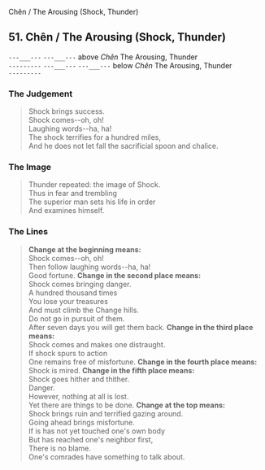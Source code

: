 Chên / The Arousing (Shock, Thunder)
## 51. Chên / The Arousing (Shock, Thunder)
``---___---``
``---___---`` above _Chên_ The Arousing, Thunder  
``---------``
``---___---``
``---___---`` below _Chên_ The Arousing, Thunder  
``---------``
### The Judgement
> Shock brings success.  
 Shock comes--oh, oh!  
 Laughing words--ha, ha!  
 The shock terrifies for a hundred miles,  
 And he does not let fall the sacrificial spoon and chalice.
### The Image
> Thunder repeated: the image of Shock.  
 Thus in fear and trembling  
 The superior man sets his life in order  
 And examines himself.
### The Lines

 > **Change at the beginning means:**  
 Shock comes--oh, oh!  
 Then follow laughing words--ha, ha!  
 Good fortune.
 > **Change in the second place means:**  
 Shock comes bringing danger.  
 A hundred thousand times  
 You lose your treasures  
 And must climb the Change hills.  
 Do not go in pursuit of them.  
 After seven days you will get them back.
 > **Change in the third place means:**  
 Shock comes and makes one distraught.  
 If shock spurs to action  
 One remains free of misfortune.
 > **Change in the fourth place means:**  
 Shock is mired.
 > **Change in the fifth place means:**  
 Shock goes hither and thither.  
 Danger.  
 However, nothing at all is lost.  
 Yet there are things to be done.
 > **Change at the top means:**  
 Shock brings ruin and terrified gazing around.  
 Going ahead brings misfortune.  
 If is has not yet touched one's own body  
 But has reached one's neighbor first,  
 There is no blame.  
 One's comrades have something to talk about.



